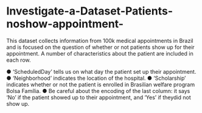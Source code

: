 # Investigate-a-Dataset-Patients-noshow-appointment-
This dataset collects information from 100k medical appointments in Brazil and is focused on the question of whether or not patients show up for their appointment. A number of characteristics about the patient are included in each row.

● ‘ScheduledDay’ tells us on what day the patient set up their appointment.
● ‘Neighborhood’ indicates the location of the hospital.
● ‘Scholarship’ indicates whether or not the patient is enrolled in Brasilian welfare program Bolsa Família.
● Be careful about the encoding of the last column: it says ‘No’ if the patient showed up to their
appointment, and ‘Yes’ if theydid not show up.
